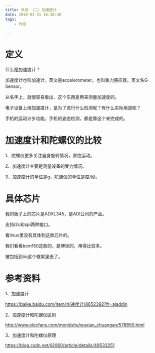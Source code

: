```yaml
---
title: 外设 （二）加速度计
date: 2018-03-31 16:30:30
tags:
	- 外设

---
```




# 定义

什么是加速度计？

加速度计也叫加速计。英文是accelerometer。也叫重力感应器。英文名G-Sensor。

从名字上，就很容易看出，这个东西是用来测量加速度的。

电子设备上用加速度计，是为了进行什么检测呢？有什么实际用途呢？

手机的运动计步功能，手机的姿态检测，都是靠这个来完成的。



# 加速度计和陀螺仪的比较

1、陀螺仪更多关注自身旋转情况，原位运动。

2、加速度计主要是测量设备的受力情况。

3、加速度计的单位是g，陀螺仪的单位是度/秒。



# 具体芯片

我的板子上的芯片是ADXL345，是ADI公司的产品。

支持i2c和spi两种接口。

看linux里没有具体到这款芯片的。

我们看看bcm150这款的，是博世的，用得比较多。

被包括到iio这个框架里去了。



# 参考资料

1、加速度计

https://baike.baidu.com/item/加速度计/8652392?fr=aladdin

2、加速度计和陀螺仪区别

http://www.elecfans.com/monijishu/wuxian_chuangan/578850.html

3、加速度计和陀螺仪原理

https://blog.csdn.net/jj2060/article/details/49533251

